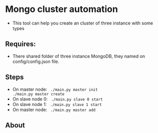 # Mongo cluster automation
* This tool can help you create an cluster of three instance with some types
## Requires:
* There shared folder of three instance MongoDB, they named on config/config.json file.
## Steps
* On master node: 
<code> ./main.py master init </code>
<code> ./main.py master create </code>
* On slave node 0:
<code> ./main.py slave 0 start </code>
* On slave node 1:
<code> ./main.py slave 1 start </code>
* On master node:
<code> ./main.py master add </code>
## About
